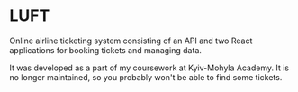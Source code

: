 # LUFT

Online airline ticketing system consisting of an API and two React applications for booking tickets and managing data.

It was developed as a part of my coursework at Kyiv-Mohyla Academy. It is no longer maintained, so you probably won't be able to find some tickets.
